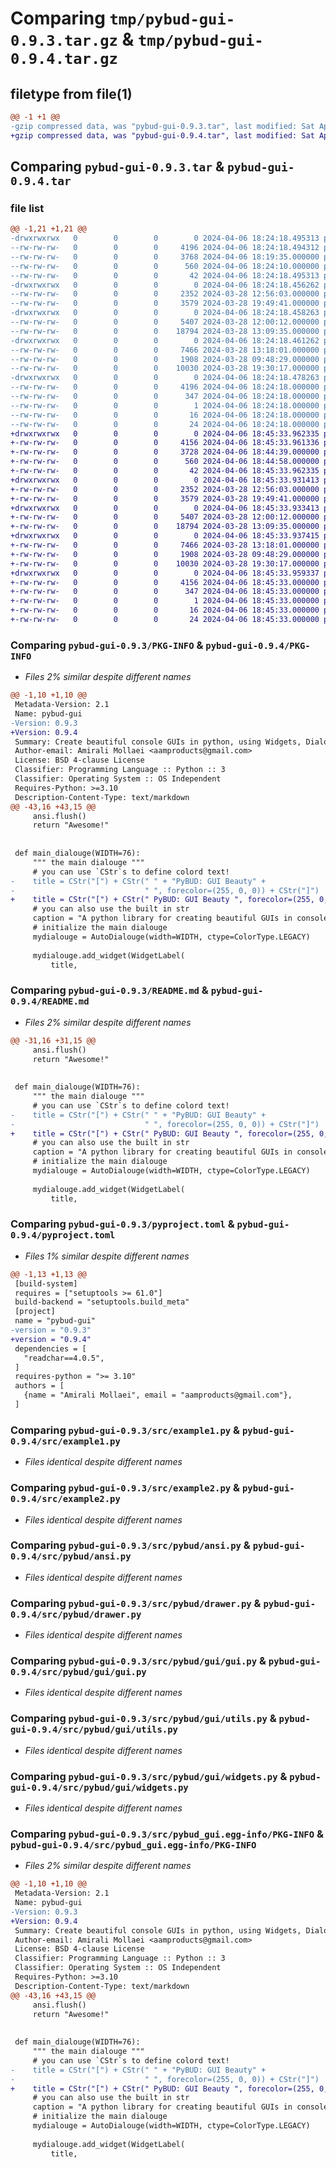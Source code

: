 # Comparing `tmp/pybud-gui-0.9.3.tar.gz` & `tmp/pybud-gui-0.9.4.tar.gz`

## filetype from file(1)

```diff
@@ -1 +1 @@
-gzip compressed data, was "pybud-gui-0.9.3.tar", last modified: Sat Apr  6 18:24:18 2024, max compression
+gzip compressed data, was "pybud-gui-0.9.4.tar", last modified: Sat Apr  6 18:45:33 2024, max compression
```

## Comparing `pybud-gui-0.9.3.tar` & `pybud-gui-0.9.4.tar`

### file list

```diff
@@ -1,21 +1,21 @@
-drwxrwxrwx   0        0        0        0 2024-04-06 18:24:18.495313 pybud-gui-0.9.3/
--rw-rw-rw-   0        0        0     4196 2024-04-06 18:24:18.494312 pybud-gui-0.9.3/PKG-INFO
--rw-rw-rw-   0        0        0     3768 2024-04-06 18:19:35.000000 pybud-gui-0.9.3/README.md
--rw-rw-rw-   0        0        0      560 2024-04-06 18:24:10.000000 pybud-gui-0.9.3/pyproject.toml
--rw-rw-rw-   0        0        0       42 2024-04-06 18:24:18.495313 pybud-gui-0.9.3/setup.cfg
-drwxrwxrwx   0        0        0        0 2024-04-06 18:24:18.456262 pybud-gui-0.9.3/src/
--rw-rw-rw-   0        0        0     2352 2024-03-28 12:56:03.000000 pybud-gui-0.9.3/src/example1.py
--rw-rw-rw-   0        0        0     3579 2024-03-28 19:49:41.000000 pybud-gui-0.9.3/src/example2.py
-drwxrwxrwx   0        0        0        0 2024-04-06 18:24:18.458263 pybud-gui-0.9.3/src/pybud/
--rw-rw-rw-   0        0        0     5407 2024-03-28 12:00:12.000000 pybud-gui-0.9.3/src/pybud/ansi.py
--rw-rw-rw-   0        0        0    18794 2024-03-28 13:09:35.000000 pybud-gui-0.9.3/src/pybud/drawer.py
-drwxrwxrwx   0        0        0        0 2024-04-06 18:24:18.461262 pybud-gui-0.9.3/src/pybud/gui/
--rw-rw-rw-   0        0        0     7466 2024-03-28 13:18:01.000000 pybud-gui-0.9.3/src/pybud/gui/gui.py
--rw-rw-rw-   0        0        0     1908 2024-03-28 09:48:29.000000 pybud-gui-0.9.3/src/pybud/gui/utils.py
--rw-rw-rw-   0        0        0    10030 2024-03-28 19:30:17.000000 pybud-gui-0.9.3/src/pybud/gui/widgets.py
-drwxrwxrwx   0        0        0        0 2024-04-06 18:24:18.478263 pybud-gui-0.9.3/src/pybud_gui.egg-info/
--rw-rw-rw-   0        0        0     4196 2024-04-06 18:24:18.000000 pybud-gui-0.9.3/src/pybud_gui.egg-info/PKG-INFO
--rw-rw-rw-   0        0        0      347 2024-04-06 18:24:18.000000 pybud-gui-0.9.3/src/pybud_gui.egg-info/SOURCES.txt
--rw-rw-rw-   0        0        0        1 2024-04-06 18:24:18.000000 pybud-gui-0.9.3/src/pybud_gui.egg-info/dependency_links.txt
--rw-rw-rw-   0        0        0       16 2024-04-06 18:24:18.000000 pybud-gui-0.9.3/src/pybud_gui.egg-info/requires.txt
--rw-rw-rw-   0        0        0       24 2024-04-06 18:24:18.000000 pybud-gui-0.9.3/src/pybud_gui.egg-info/top_level.txt
+drwxrwxrwx   0        0        0        0 2024-04-06 18:45:33.962335 pybud-gui-0.9.4/
+-rw-rw-rw-   0        0        0     4156 2024-04-06 18:45:33.961336 pybud-gui-0.9.4/PKG-INFO
+-rw-rw-rw-   0        0        0     3728 2024-04-06 18:44:39.000000 pybud-gui-0.9.4/README.md
+-rw-rw-rw-   0        0        0      560 2024-04-06 18:44:58.000000 pybud-gui-0.9.4/pyproject.toml
+-rw-rw-rw-   0        0        0       42 2024-04-06 18:45:33.962335 pybud-gui-0.9.4/setup.cfg
+drwxrwxrwx   0        0        0        0 2024-04-06 18:45:33.931413 pybud-gui-0.9.4/src/
+-rw-rw-rw-   0        0        0     2352 2024-03-28 12:56:03.000000 pybud-gui-0.9.4/src/example1.py
+-rw-rw-rw-   0        0        0     3579 2024-03-28 19:49:41.000000 pybud-gui-0.9.4/src/example2.py
+drwxrwxrwx   0        0        0        0 2024-04-06 18:45:33.933413 pybud-gui-0.9.4/src/pybud/
+-rw-rw-rw-   0        0        0     5407 2024-03-28 12:00:12.000000 pybud-gui-0.9.4/src/pybud/ansi.py
+-rw-rw-rw-   0        0        0    18794 2024-03-28 13:09:35.000000 pybud-gui-0.9.4/src/pybud/drawer.py
+drwxrwxrwx   0        0        0        0 2024-04-06 18:45:33.937415 pybud-gui-0.9.4/src/pybud/gui/
+-rw-rw-rw-   0        0        0     7466 2024-03-28 13:18:01.000000 pybud-gui-0.9.4/src/pybud/gui/gui.py
+-rw-rw-rw-   0        0        0     1908 2024-03-28 09:48:29.000000 pybud-gui-0.9.4/src/pybud/gui/utils.py
+-rw-rw-rw-   0        0        0    10030 2024-03-28 19:30:17.000000 pybud-gui-0.9.4/src/pybud/gui/widgets.py
+drwxrwxrwx   0        0        0        0 2024-04-06 18:45:33.959337 pybud-gui-0.9.4/src/pybud_gui.egg-info/
+-rw-rw-rw-   0        0        0     4156 2024-04-06 18:45:33.000000 pybud-gui-0.9.4/src/pybud_gui.egg-info/PKG-INFO
+-rw-rw-rw-   0        0        0      347 2024-04-06 18:45:33.000000 pybud-gui-0.9.4/src/pybud_gui.egg-info/SOURCES.txt
+-rw-rw-rw-   0        0        0        1 2024-04-06 18:45:33.000000 pybud-gui-0.9.4/src/pybud_gui.egg-info/dependency_links.txt
+-rw-rw-rw-   0        0        0       16 2024-04-06 18:45:33.000000 pybud-gui-0.9.4/src/pybud_gui.egg-info/requires.txt
+-rw-rw-rw-   0        0        0       24 2024-04-06 18:45:33.000000 pybud-gui-0.9.4/src/pybud_gui.egg-info/top_level.txt
```

### Comparing `pybud-gui-0.9.3/PKG-INFO` & `pybud-gui-0.9.4/PKG-INFO`

 * *Files 2% similar despite different names*

```diff
@@ -1,10 +1,10 @@
 Metadata-Version: 2.1
 Name: pybud-gui
-Version: 0.9.3
+Version: 0.9.4
 Summary: Create beautiful console GUIs in python, using Widgets, Dialouges, and more!
 Author-email: Amirali Mollaei <aamproducts@gmail.com>
 License: BSD 4-clause License
 Classifier: Programming Language :: Python :: 3
 Classifier: Operating System :: OS Independent
 Requires-Python: >=3.10
 Description-Content-Type: text/markdown
@@ -43,16 +43,15 @@
     ansi.flush()
     return "Awesome!"
 
 
 def main_dialouge(WIDTH=76):
     """ the main dialouge """
     # you can use `CStr`s to define colord text!
-    title = CStr("[") + CStr(" " + "PyBUD: GUI Beauty" +
-                             " ", forecolor=(255, 0, 0)) + CStr("]")
+    title = CStr("[") + CStr(" PyBUD: GUI Beauty ", forecolor=(255, 0, 0)) + CStr("]")
     # you can also use the built in str
     caption = "A python library for creating beautiful GUIs in console, with tons of diffrent components, such as Dialouges, Widgets, Drawables, color optimization, and more!"
     # initialize the main dialouge
     mydialouge = AutoDialouge(width=WIDTH, ctype=ColorType.LEGACY)
 
     mydialouge.add_widget(WidgetLabel(
         title,
```

### Comparing `pybud-gui-0.9.3/README.md` & `pybud-gui-0.9.4/README.md`

 * *Files 2% similar despite different names*

```diff
@@ -31,16 +31,15 @@
     ansi.flush()
     return "Awesome!"
 
 
 def main_dialouge(WIDTH=76):
     """ the main dialouge """
     # you can use `CStr`s to define colord text!
-    title = CStr("[") + CStr(" " + "PyBUD: GUI Beauty" +
-                             " ", forecolor=(255, 0, 0)) + CStr("]")
+    title = CStr("[") + CStr(" PyBUD: GUI Beauty ", forecolor=(255, 0, 0)) + CStr("]")
     # you can also use the built in str
     caption = "A python library for creating beautiful GUIs in console, with tons of diffrent components, such as Dialouges, Widgets, Drawables, color optimization, and more!"
     # initialize the main dialouge
     mydialouge = AutoDialouge(width=WIDTH, ctype=ColorType.LEGACY)
 
     mydialouge.add_widget(WidgetLabel(
         title,
```

### Comparing `pybud-gui-0.9.3/pyproject.toml` & `pybud-gui-0.9.4/pyproject.toml`

 * *Files 1% similar despite different names*

```diff
@@ -1,13 +1,13 @@
 [build-system]
 requires = ["setuptools >= 61.0"]
 build-backend = "setuptools.build_meta"
 [project]
 name = "pybud-gui"
-version = "0.9.3"
+version = "0.9.4"
 dependencies = [
   "readchar==4.0.5",
 ]
 requires-python = ">= 3.10"
 authors = [
   {name = "Amirali Mollaei", email = "aamproducts@gmail.com"},
 ]
```

### Comparing `pybud-gui-0.9.3/src/example1.py` & `pybud-gui-0.9.4/src/example1.py`

 * *Files identical despite different names*

### Comparing `pybud-gui-0.9.3/src/example2.py` & `pybud-gui-0.9.4/src/example2.py`

 * *Files identical despite different names*

### Comparing `pybud-gui-0.9.3/src/pybud/ansi.py` & `pybud-gui-0.9.4/src/pybud/ansi.py`

 * *Files identical despite different names*

### Comparing `pybud-gui-0.9.3/src/pybud/drawer.py` & `pybud-gui-0.9.4/src/pybud/drawer.py`

 * *Files identical despite different names*

### Comparing `pybud-gui-0.9.3/src/pybud/gui/gui.py` & `pybud-gui-0.9.4/src/pybud/gui/gui.py`

 * *Files identical despite different names*

### Comparing `pybud-gui-0.9.3/src/pybud/gui/utils.py` & `pybud-gui-0.9.4/src/pybud/gui/utils.py`

 * *Files identical despite different names*

### Comparing `pybud-gui-0.9.3/src/pybud/gui/widgets.py` & `pybud-gui-0.9.4/src/pybud/gui/widgets.py`

 * *Files identical despite different names*

### Comparing `pybud-gui-0.9.3/src/pybud_gui.egg-info/PKG-INFO` & `pybud-gui-0.9.4/src/pybud_gui.egg-info/PKG-INFO`

 * *Files 2% similar despite different names*

```diff
@@ -1,10 +1,10 @@
 Metadata-Version: 2.1
 Name: pybud-gui
-Version: 0.9.3
+Version: 0.9.4
 Summary: Create beautiful console GUIs in python, using Widgets, Dialouges, and more!
 Author-email: Amirali Mollaei <aamproducts@gmail.com>
 License: BSD 4-clause License
 Classifier: Programming Language :: Python :: 3
 Classifier: Operating System :: OS Independent
 Requires-Python: >=3.10
 Description-Content-Type: text/markdown
@@ -43,16 +43,15 @@
     ansi.flush()
     return "Awesome!"
 
 
 def main_dialouge(WIDTH=76):
     """ the main dialouge """
     # you can use `CStr`s to define colord text!
-    title = CStr("[") + CStr(" " + "PyBUD: GUI Beauty" +
-                             " ", forecolor=(255, 0, 0)) + CStr("]")
+    title = CStr("[") + CStr(" PyBUD: GUI Beauty ", forecolor=(255, 0, 0)) + CStr("]")
     # you can also use the built in str
     caption = "A python library for creating beautiful GUIs in console, with tons of diffrent components, such as Dialouges, Widgets, Drawables, color optimization, and more!"
     # initialize the main dialouge
     mydialouge = AutoDialouge(width=WIDTH, ctype=ColorType.LEGACY)
 
     mydialouge.add_widget(WidgetLabel(
         title,
```

